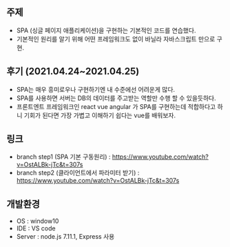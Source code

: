 ## 주제
- SPA (싱글 페이지 애플리케이션)을 구현하는 기본적인 코드를 연습했다.
- 기본적인 원리를 알기 위해 어떤 프레임워크도 없이 바닐라 자바스크립트 만으로 구현.

## 후기 (2021.04.24~2021.04.25)
- SPA는 매우 흥미로우나 구현하기엔 내 수준에선 어려운게 많다.
- SPA를 사용하면 서버는 DB의 데이터를 주고받는 역할만 수행 할 수 있을듯하다.
- 프론트엔트 프레임워크인 react vue angular 가 SPA를 구현하는데 적합하다고 하니 기회가 된다면 가장 가볍고 이해하기 쉽다는 vue를 배워보자.

## 링크
- branch step1 (SPA 기본 구동원리) : https://www.youtube.com/watch?v=OstALBk-jTc&t=307s
- branch step2 (클라이언트에서 파라미터 받기) : https://www.youtube.com/watch?v=OstALBk-jTc&t=307s

## 개발환경
- OS : window10
- IDE : VS code
- Server : node.js 7.11.1, Express 사용
